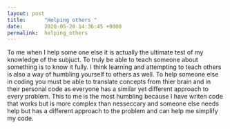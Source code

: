 ```yaml
---
layout: post
title:      "Helping others "
date:       2020-05-20 14:36:45 +0000
permalink:  helping_others
---
```



To me when I help some one else it is actually the ultimate test of my knowledge of the subjuct.  To truly be able to teach someone about something is to know it fully.  I think learning and attempting to teach others is also a way of humbling yourself to others as well.  To help someone else in coding you must be able to translate concepts from thier brain and in their personal code as everyone has a similar yet different approach to every problem.  This to me is the most humbling because I have writen code that works but is more complex than nesseccary and someone else needs help but has a different approach to the problem and can help me simplify my code.  
